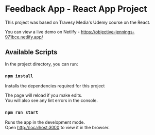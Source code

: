 # Feedback App - React App Project

This project was based on Travesy Media's Udemy course on the React.

You can view a live demo on Netlify - https://objective-jennings-971bce.netlify.app/

## Available Scripts

In the project directory, you can run:

### `npm install`

Installs the dependencies required for this project

The page will reload if you make edits.\
You will also see any lint errors in the console.

### `npm run start`

Runs the app in the development mode.\
Open [http://localhost:3000](http://localhost:3000) to view it in the browser.
